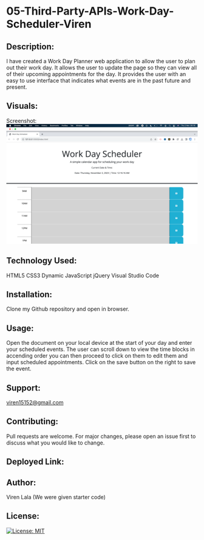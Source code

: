 # 05-Third-Party-APIs-Work-Day-Scheduler-Viren

## Description:
I have created a Work Day Planner web application to allow the user to plan out their work day. It allows the user to update the page so they can view all of their upcoming appointments for the day. It provides the user with an easy to use interface that indicates what events are in the past future and present.

## Visuals:
Screenshot: ![Screenshot of Work Day Scheduler](<Screenshot 2023-11-02 at 00.16.17.png>)

## Technology Used:
HTML5
CSS3
Dynamic JavaScript
jQuery
Visual Studio Code

## Installation: 
Clone my Github repository and open in browser.

## Usage:

Open the document on your local device at the start of your day and enter your scheduled events.
The user can scroll down to view the time blocks in accending order you can then proceed to click on them to edit them and input scheduled appointments.
Click on the save button on the right to save the event.

## Support:
viren15152@gmail.com

## Contributing:
Pull requests are welcome. For major changes, please open an issue first
to discuss what you would like to change.

## Deployed Link:



## Author:
Viren Lala (We were given starter code)

## License:
[![License: MIT](https://img.shields.io/badge/License-MIT-yellow.svg)](https://opensource.org/licenses/MIT)








